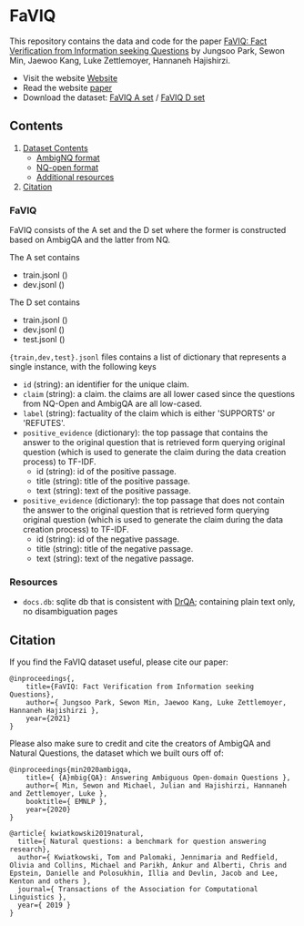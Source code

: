 # FaVIQ

This repository contains the data and code for the paper
[FaVIQ: Fact Verification from Information seeking Questions]()
by Jungsoo Park, Sewon Min, Jaewoo Kang, Luke Zettlemoyer, Hannaneh Hajishirzi.

* Visit the website [Website]()
* Read the website [paper]()
* Download the dataset: [FaVIQ A set]() / [FaVIQ D set]()

## Contents
1. [Dataset Contents](#dataset-contents)
    * [AmbigNQ format](#ambignq)
    * [NQ-open format](#nq-open)
    * [Additional resources](#additional-resources)
2. [Citation](#citation)

### FaVIQ

FaVIQ consists of the A set and the D set where the former is constructed based on AmbigQA and the latter from NQ.

The A set contains
- train.jsonl ()
- dev.jsonl ()

The D set contains
- train.jsonl ()
- dev.jsonl ()
- test.jsonl ()

`{train,dev,test}.jsonl` files contains a list of dictionary that represents a single instance, with the following keys

- `id` (string): an identifier for the unique claim.
- `claim` (string): a claim. the claims are all lower cased since the questions from NQ-Open and AmbigQA are all low-cased.
- `label` (string): factuality of the claim which is either 'SUPPORTS' or 'REFUTES'.
- `positive_evidence` (dictionary): the top passage that contains the answer to the original question that is retrieved form querying original question (which is used to generate the claim during the data creation process) to TF-IDF.
   - id (string): id of the positive passage.
   - title (string): title of the positive passage.
   - text (string): text of the positive passage.
- `positive_evidence` (dictionary): the top passage that does not contain the answer to the original question that is retrieved form querying original question (which is used to generate the claim during the data creation process) to TF-IDF.
   - id (string): id of the negative passage.
   - title (string): title of the negative passage.
   - text (string): text of the negative passage.

### Resources

- `docs.db`: sqlite db that is consistent with [DrQA](https://github.com/facebookresearch/DrQA); containing plain text only, no disambiguation pages

## Citation

If you find the FaVIQ dataset useful, please cite our paper:

```
@inproceedings{,
    title={FaVIQ: Fact Verification from Information seeking Questions},
    author={ Jungsoo Park, Sewon Min, Jaewoo Kang, Luke Zettlemoyer, Hannaneh Hajishirzi },
    year={2021}
}
```

Please also make sure to credit and cite the creators of AmbigQA and Natural Questions,
the dataset which we built ours off of:

```
@inproceedings{min2020ambigqa,
    title={ {A}mbig{QA}: Answering Ambiguous Open-domain Questions },
    author={ Min, Sewon and Michael, Julian and Hajishirzi, Hannaneh and Zettlemoyer, Luke },
    booktitle={ EMNLP },
    year={2020}
}
```

```
@article{ kwiatkowski2019natural,
  title={ Natural questions: a benchmark for question answering research},
  author={ Kwiatkowski, Tom and Palomaki, Jennimaria and Redfield, Olivia and Collins, Michael and Parikh, Ankur and Alberti, Chris and Epstein, Danielle and Polosukhin, Illia and Devlin, Jacob and Lee, Kenton and others },
  journal={ Transactions of the Association for Computational Linguistics },
  year={ 2019 }
}
```

